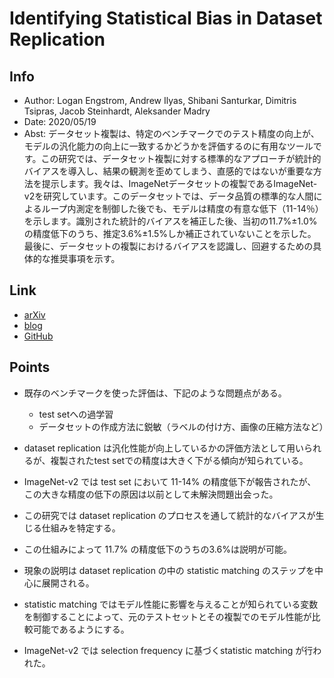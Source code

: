 # Identifying Statistical Bias in Dataset Replication

## Info
- Author: Logan Engstrom, Andrew Ilyas, Shibani Santurkar, Dimitris Tsipras, Jacob Steinhardt, Aleksander Madry
- Date: 2020/05/19
- Abst: データセット複製は、特定のベンチマークでのテスト精度の向上が、モデルの汎化能力の向上に一致するかどうかを評価するのに有用なツールです。この研究では、データセット複製に対する標準的なアプローチが統計的バイアスを導入し、結果の観測を歪めてしまう、直感的ではないが重要な方法を提示します。我々は、ImageNetデータセットの複製であるImageNet-v2を研究しています。このデータセットでは、データ品質の標準的な人間によるループ内測定を制御した後でも、モデルは精度の有意な低下（11-14％）を示します。識別された統計的バイアスを補正した後、当初の11.7%±1.0%の精度低下のうち、推定3.6%±1.5%しか補正されていないことを示した。最後に、データセットの複製におけるバイアスを認識し、回避するための具体的な推奨事項を示す。

## Link
- [arXiv](https://arxiv.org/abs/2005.09619)
- [blog](https://gradientscience.org/data_rep_bias/)
- [GitHub](https://github.com/MadryLab/dataset-replication-analysis)


## Points
- 既存のベンチマークを使った評価は、下記のような問題点がある。
	- test setへの過学習
	- データセットの作成方法に鋭敏（ラベルの付け方、画像の圧縮方法など）

- dataset replication は汎化性能が向上しているかの評価方法として用いられるが、複製されたtest setでの精度は大きく下がる傾向が知られている。

- ImageNet-v2 では test set において 11-14% の精度低下が報告されたが、この大きな精度の低下の原因は以前として未解決問題出会った。

- この研究では dataset replication のプロセスを通して統計的なバイアスが生じる仕組みを特定する。

- この仕組みによって 11.7% の精度低下のうちの3.6%は説明が可能。

- 現象の説明は dataset replication の中の statistic matching のステップを中心に展開される。

- statistic matching ではモデル性能に影響を与えることが知られている変数を制御することによって、元のテストセットとその複製でのモデル性能が比較可能であるようにする。

- ImageNet-v2 では selection frequency に基づくstatistic matching が行われた。